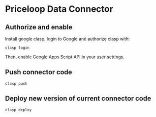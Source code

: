 # Priceloop Data Connector

## Authorize and enable

Install google clasp, login to Google and authorize clasp with:

```
clasp login
```

Then, enable Google Apps Script API in your [user settings](https://script.google.com/home/usersettings).

## Push connector code

```
clasp push
```

## Deploy new version of current connector code

```
clasp deploy
```
